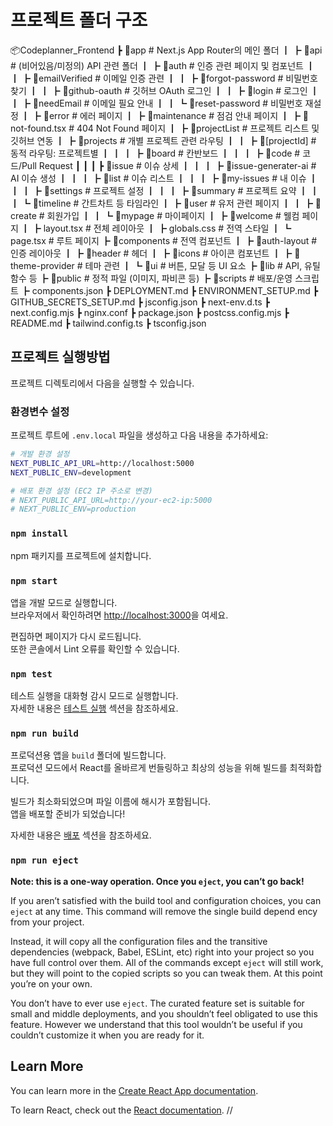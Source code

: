 # 프로젝트 폴더 구조
📦Codeplanner_Frontend
 ┣ 📂app                        # Next.js App Router의 메인 폴더
 ┃ ┣ 📂api                       # (비어있음/미정의) API 관련 폴더
 ┃ ┣ 📂auth                      # 인증 관련 페이지 및 컴포넌트
 ┃ ┃ ┣ 📂emailVerified             # 이메일 인증 관련
 ┃ ┃ ┣ 📂forgot-password           # 비밀번호 찾기
 ┃ ┃ ┣ 📂github-oauth              # 깃허브 OAuth 로그인
 ┃ ┃ ┣ 📂login                     # 로그인
 ┃ ┃ ┣ 📂needEmail                 # 이메일 필요 안내
 ┃ ┃ ┗ 📂reset-password            # 비밀번호 재설정
 ┃ ┣ 📂error                      # 에러 페이지
 ┃ ┣ 📂maintenance                # 점검 안내 페이지
 ┃ ┣ 📂not-found.tsx              # 404 Not Found 페이지
 ┃ ┣ 📂projectList                # 프로젝트 리스트 및 깃허브 연동
 ┃ ┣ 📂projects                   # 개별 프로젝트 관련 라우팅
 ┃ ┃ ┣ 📂[projectId]                # 동적 라우팅: 프로젝트별
 ┃ ┃ ┃ ┣ 📂board                      # 칸반보드
 ┃ ┃ ┃ ┣ 📂code                       # 코드/Pull Request
 ┃ ┃ ┃ ┣ 📂issue                      # 이슈 상세
 ┃ ┃ ┃ ┣ 📂issue-generater-ai         # AI 이슈 생성
 ┃ ┃ ┃ ┣ 📂list                       # 이슈 리스트
 ┃ ┃ ┃ ┣ 📂my-issues                  # 내 이슈
 ┃ ┃ ┃ ┣ 📂settings                   # 프로젝트 설정
 ┃ ┃ ┃ ┣ 📂summary                    # 프로젝트 요약
 ┃ ┃ ┃ ┗ 📂timeline                   # 간트차트 등 타임라인
 ┃ ┣ 📂user                       # 유저 관련 페이지
 ┃ ┃ ┣ 📂create                      # 회원가입
 ┃ ┃ ┗ 📂mypage                      # 마이페이지
 ┃ ┣ 📂welcome                    # 웰컴 페이지
 ┃ ┣ layout.tsx                   # 전체 레이아웃
 ┃ ┣ globals.css                  # 전역 스타일
 ┃ ┗ page.tsx                     # 루트 페이지
 ┣ 📂components                  # 전역 컴포넌트
 ┃ ┣ 📂auth-layout                 # 인증 레이아웃
 ┃ ┣ 📂header                      # 헤더
 ┃ ┣ 📂icons                       # 아이콘 컴포넌트
 ┃ ┣ 📂theme-provider              # 테마 관련
 ┃ ┗ 📂ui                          # 버튼, 모달 등 UI 요소
 ┣ 📂lib                         # API, 유틸 함수 등
 ┣ 📂public                      # 정적 파일 (이미지, 파비콘 등)
 ┣ 📂scripts                     # 배포/운영 스크립트
 ┣ components.json
 ┣ DEPLOYMENT.md
 ┣ ENVIRONMENT_SETUP.md
 ┣ GITHUB_SECRETS_SETUP.md
 ┣ jsconfig.json
 ┣ next-env.d.ts
 ┣ next.config.mjs
 ┣ nginx.conf
 ┣ package.json
 ┣ postcss.config.mjs
 ┣ README.md
 ┣ tailwind.config.ts
 ┣ tsconfig.json

## 프로젝트 실행방법

프로젝트 디렉토리에서 다음을 실행할 수 있습니다.

### 환경변수 설정

프로젝트 루트에 `.env.local` 파일을 생성하고 다음 내용을 추가하세요:

```bash
# 개발 환경 설정
NEXT_PUBLIC_API_URL=http://localhost:5000
NEXT_PUBLIC_ENV=development

# 배포 환경 설정 (EC2 IP 주소로 변경)
# NEXT_PUBLIC_API_URL=http://your-ec2-ip:5000
# NEXT_PUBLIC_ENV=production
```

### `npm install`

npm 패키지를 프로젝트에 설치합니다.

### `npm start`

앱을 개발 모드로 실행합니다.\
브라우저에서 확인하려면 [http://localhost:3000](http://localhost:3000)을 여세요.

편집하면 페이지가 다시 로드됩니다.\
또한 콘솔에서 Lint 오류를 확인할 수 있습니다.

### `npm test`

테스트 실행을 대화형 감시 모드로 실행합니다.\
자세한 내용은 [테스트 실행](https://facebook.github.io/create-react-app/docs/running-tests) 섹션을 참조하세요.

### `npm run build`

프로덕션용 앱을 `build` 폴더에 빌드합니다. \
프로덕션 모드에서 React를 올바르게 번들링하고 최상의 성능을 위해 빌드를 최적화합니다.

빌드가 최소화되었으며 파일 이름에 해시가 포함됩니다. \
앱을 배포할 준비가 되었습니다!

자세한 내용은 [배포](https://facebook.github.io/create-react-app/docs/deployment) 섹션을 참조하세요.

### `npm run eject`

**Note: this is a one-way operation. Once you `eject`, you can’t go back!**

If you aren’t satisfied with the build tool and configuration choices, you can `eject` at any time. This command will remove the single build depend                                                                                                                                                                                                                                                                                                                                                                                                                                                                                                                                ency from your project.

Instead, it will copy all the configuration files and the transitive dependencies (webpack, Babel, ESLint, etc) right into your project so you have full control over them. All of the commands except `eject` will still work, but they will point to the copied scripts so you can tweak them. At this point you’re on your own.

You don’t have to ever use `eject`. The curated feature set is suitable for small and middle deployments, and you shouldn’t feel obligated to use this feature. However we understand that this tool wouldn’t be useful if you couldn’t customize it when you are ready for it.

## Learn More

You can learn more in the [Create React App documentation](https://facebook.github.io/create-react-app/docs/getting-started).

To learn React, check out the [React documentation](https://reactjs.org/).
//
